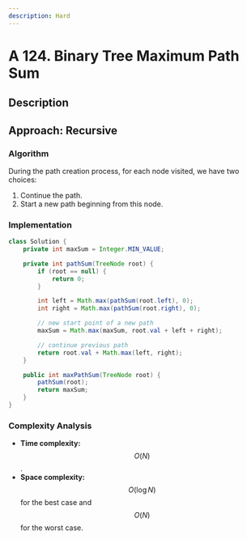 ```yaml
---
description: Hard
---
```


# A 124. Binary Tree Maximum Path Sum

## Description

## Approach: Recursive

### Algorithm

During the path creation process, for each node visited, we have two choices:

1. Continue the path.
2. Start a new path beginning from this node.

### Implementation

```java
class Solution {
    private int maxSum = Integer.MIN_VALUE;

    private int pathSum(TreeNode root) {
        if (root == null) {
            return 0;
        }

        int left = Math.max(pathSum(root.left), 0);
        int right = Math.max(pathSum(root.right), 0);

        // new start point of a new path
        maxSum = Math.max(maxSum, root.val + left + right);

        // continue previous path
        return root.val + Math.max(left, right);
    }

    public int maxPathSum(TreeNode root) {
        pathSum(root);
        return maxSum;
    }
}
```

### Complexity Analysis

* **Time complexity:** $$O(N)$$.
* **Space complexity:** $$O(\log{N})$$ for the best case and $$O(N)$$ for the worst case.
